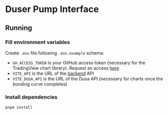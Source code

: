 # Duser Pump Interface

## Running

### Fill environment variables

Create `.env` file following `.env.example` schema:

- `GH_ACCESS_TOKEN` is your GitHub access token (necessary for the TradingView chart library). Request an access [here](https://www.tradingview.com/advanced-charts/)
- `VITE_API` is the URL of the [backend](https://github.com/dusaprotocol/pump-backend) API
- `VITE_DUSA_API` is the URL of the Dusa API (necessary for charts once the bonding curve completes)

### Install dependencies

```sh
pnpm install
```
